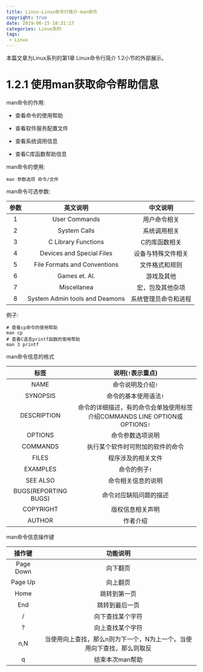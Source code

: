 ```yaml
---
title: Linux-Linux命令行简介-man命令
copyright: true
date: 2019-06-15 18:31:17
categories: Linux系列
tags:
 - Linux
---
```


本篇文章为Linux系列的第1章 Linux命令行简介 1.2小节的外部展示。

<!--more-->

# 1.2.1 使用man获取命令帮助信息

man命令的作用:
  
  - 查看命令的使用帮助

  - 查看软件服务配置文件

  - 查看系统调用信息

  - 查看C库函数帮助信息

man命令的使用:
  
  ~~~Shell
  man 参数选项 命令/文件
  ~~~

man命令可选参数:

  |参数|英文说明|中文说明|
  |:--:|:------:|:------:|
  |1|User Commands|用户命令相关|
  |2|System Calls|系统调用相关|
  |3|C Library Functions|C的库函数相关|
  |4|Devices and Special Files|设备与特殊文件相关|
  |5|File Formats and Conventions|文件格式和规则|
  |6|Games et. Al.|游戏及其他|
  |7|Miscellanea|宏，包及其他杂项|
  |8|System Admin tools and Deamons|系统管理员命令和进程|

  例子:
  
  ~~~Shell
  # 查看cp命令的使用帮助
  man cp
  # 查看C语言printf函数的使用帮助
  man 3 printf
  ~~~

man命令信息的格式

  |标签|说明(`!`表示重点)|
  |:--:|:---------------:|
  |NAME|命令说明及介绍`!`|
  |SYNOPSIS|命令的基本使用语法`!`|
  |DESCRIPTION|命令的详细描述，有的命令会单独使用标签介绍COMMANDS LINE OPTION或OPTIONS`!`|
  |OPTIONS|命令参数选项说明|
  |COMMANDS|执行某个软件时可附加的软件的命令|
  |FILES|程序涉及的相关文件|
  |EXAMPLES|命令的例子`!`|
  |SEE ALSO|命令相关信息的说明|
  |BUGS(REPORTING BUGS)|命令对应缺陷问题的描述|
  |COPYRIGHT|版权信息相关声明|
  |AUTHOR|作者介绍|

man命令信息操作键

  |操作键|功能说明|
  |:----:|:------:|
  |Page Down|向下翻页|
  |Page Up|向上翻页|
  |Home|跳转到第一页|
  |End|跳转到最后一页|
  |/|向下查找某个字符|
  |?|向上查找某个字符|
  |n,N|当使用向上查找，那么n则为下一个，N为上一个。当使用向下查找，那么则取反|
  |q|结束本次man帮助|

